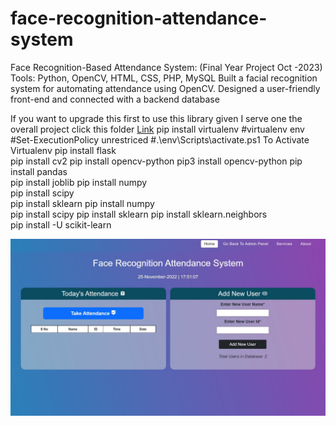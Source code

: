 # face-recognition-attendance-system  
Face Recognition-Based Attendance System: (Final Year Project Oct -2023)
Tools: Python, OpenCV, HTML, CSS, PHP, MySQL 
Built a facial recognition system for automating attendance using OpenCV. 
Designed a user-friendly front-end and connected with a backend database

If you want to upgrade this first to use this library given
I serve one the overall project click this folder [Link](https://github.com/Amanchoudhary192002/Face-Recognition-Based-Attendance-System/tree/main/Document/document%20Image)
pip install virtualenv 
#virtualenv env 
#Set-ExecutionPolicy unrestriced
#.\env\Scripts\activate.ps1   To Activate  Virtualenv 
pip install flask    
pip install cv2
pip install opencv-python
pip3 install opencv-python
pip install pandas   
pip install joblib 
pip install numpy    
pip install scipy   
pip install sklearn
pip install numpy  
pip install scipy
pip install sklearn
pip install sklearn.neighbors   
pip install -U scikit-learn


![alt text](Attendance_page.jpg)
